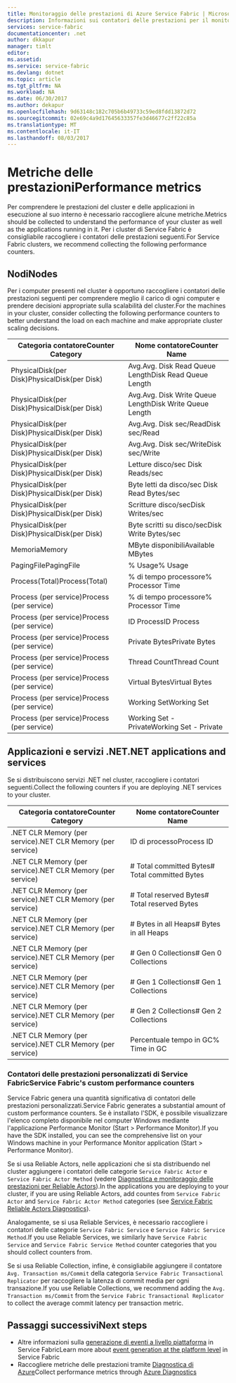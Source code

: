 ```yaml
---
title: Monitoraggio delle prestazioni di Azure Service Fabric | Microsoft Docs
description: Informazioni sui contatori delle prestazioni per il monitoraggio e la diagnostica dei cluster di Azure Service Fabric.
services: service-fabric
documentationcenter: .net
author: dkkapur
manager: timlt
editor: 
ms.assetid: 
ms.service: service-fabric
ms.devlang: dotnet
ms.topic: article
ms.tgt_pltfrm: NA
ms.workload: NA
ms.date: 06/30/2017
ms.author: dekapur
ms.openlocfilehash: 9d63148c182c705b6b49733c59ed8fdd13872d72
ms.sourcegitcommit: 02e69c4a9d17645633357fe3d46677c2ff22c85a
ms.translationtype: MT
ms.contentlocale: it-IT
ms.lasthandoff: 08/03/2017
---
```

# <a name="performance-metrics"></a><span data-ttu-id="c1973-103">Metriche delle prestazioni</span><span class="sxs-lookup"><span data-stu-id="c1973-103">Performance metrics</span></span>

<span data-ttu-id="c1973-104">Per comprendere le prestazioni del cluster e delle applicazioni in esecuzione al suo interno è necessario raccogliere alcune metriche.</span><span class="sxs-lookup"><span data-stu-id="c1973-104">Metrics should be collected to understand the performance of your cluster as well as the applications running in it.</span></span> <span data-ttu-id="c1973-105">Per i cluster di Service Fabric è consigliabile raccogliere i contatori delle prestazioni seguenti.</span><span class="sxs-lookup"><span data-stu-id="c1973-105">For Service Fabric clusters, we recommend collecting the following performance counters.</span></span>

## <a name="nodes"></a><span data-ttu-id="c1973-106">Nodi</span><span class="sxs-lookup"><span data-stu-id="c1973-106">Nodes</span></span>

<span data-ttu-id="c1973-107">Per i computer presenti nel cluster è opportuno raccogliere i contatori delle prestazioni seguenti per comprendere meglio il carico di ogni computer e prendere decisioni appropriate sulla scalabilità del cluster.</span><span class="sxs-lookup"><span data-stu-id="c1973-107">For the machines in your cluster, consider collecting the following performance counters to better understand the load on each machine and make appropriate cluster scaling decisions.</span></span>

| <span data-ttu-id="c1973-108">Categoria contatore</span><span class="sxs-lookup"><span data-stu-id="c1973-108">Counter Category</span></span> | <span data-ttu-id="c1973-109">Nome contatore</span><span class="sxs-lookup"><span data-stu-id="c1973-109">Counter Name</span></span> |
| --- | --- |
| <span data-ttu-id="c1973-110">PhysicalDisk(per Disk)</span><span class="sxs-lookup"><span data-stu-id="c1973-110">PhysicalDisk(per Disk)</span></span> | <span data-ttu-id="c1973-111">Avg.</span><span class="sxs-lookup"><span data-stu-id="c1973-111">Avg.</span></span> <span data-ttu-id="c1973-112">Disk Read Queue Length</span><span class="sxs-lookup"><span data-stu-id="c1973-112">Disk Read Queue Length</span></span> |
| <span data-ttu-id="c1973-113">PhysicalDisk(per Disk)</span><span class="sxs-lookup"><span data-stu-id="c1973-113">PhysicalDisk(per Disk)</span></span> | <span data-ttu-id="c1973-114">Avg.</span><span class="sxs-lookup"><span data-stu-id="c1973-114">Avg.</span></span> <span data-ttu-id="c1973-115">Disk Write Queue Length</span><span class="sxs-lookup"><span data-stu-id="c1973-115">Disk Write Queue Length</span></span> |
| <span data-ttu-id="c1973-116">PhysicalDisk(per Disk)</span><span class="sxs-lookup"><span data-stu-id="c1973-116">PhysicalDisk(per Disk)</span></span> | <span data-ttu-id="c1973-117">Avg.</span><span class="sxs-lookup"><span data-stu-id="c1973-117">Avg.</span></span> <span data-ttu-id="c1973-118">Disk sec/Read</span><span class="sxs-lookup"><span data-stu-id="c1973-118">Disk sec/Read</span></span> |
| <span data-ttu-id="c1973-119">PhysicalDisk(per Disk)</span><span class="sxs-lookup"><span data-stu-id="c1973-119">PhysicalDisk(per Disk)</span></span> | <span data-ttu-id="c1973-120">Avg.</span><span class="sxs-lookup"><span data-stu-id="c1973-120">Avg.</span></span> <span data-ttu-id="c1973-121">Disk sec/Write</span><span class="sxs-lookup"><span data-stu-id="c1973-121">Disk sec/Write</span></span> |
| <span data-ttu-id="c1973-122">PhysicalDisk(per Disk)</span><span class="sxs-lookup"><span data-stu-id="c1973-122">PhysicalDisk(per Disk)</span></span> | <span data-ttu-id="c1973-123">Letture disco/sec </span><span class="sxs-lookup"><span data-stu-id="c1973-123">Disk Reads/sec</span></span> |
| <span data-ttu-id="c1973-124">PhysicalDisk(per Disk)</span><span class="sxs-lookup"><span data-stu-id="c1973-124">PhysicalDisk(per Disk)</span></span> | <span data-ttu-id="c1973-125">Byte letti da disco/sec </span><span class="sxs-lookup"><span data-stu-id="c1973-125">Disk Read Bytes/sec</span></span> |
| <span data-ttu-id="c1973-126">PhysicalDisk(per Disk)</span><span class="sxs-lookup"><span data-stu-id="c1973-126">PhysicalDisk(per Disk)</span></span> | <span data-ttu-id="c1973-127">Scritture disco/sec</span><span class="sxs-lookup"><span data-stu-id="c1973-127">Disk Writes/sec</span></span> |
| <span data-ttu-id="c1973-128">PhysicalDisk(per Disk)</span><span class="sxs-lookup"><span data-stu-id="c1973-128">PhysicalDisk(per Disk)</span></span> | <span data-ttu-id="c1973-129">Byte scritti su disco/sec</span><span class="sxs-lookup"><span data-stu-id="c1973-129">Disk Write Bytes/sec</span></span> |
| <span data-ttu-id="c1973-130">Memoria</span><span class="sxs-lookup"><span data-stu-id="c1973-130">Memory</span></span> | <span data-ttu-id="c1973-131">MByte disponibili</span><span class="sxs-lookup"><span data-stu-id="c1973-131">Available MBytes</span></span> |
| <span data-ttu-id="c1973-132">PagingFile</span><span class="sxs-lookup"><span data-stu-id="c1973-132">PagingFile</span></span> | <span data-ttu-id="c1973-133">% Usage</span><span class="sxs-lookup"><span data-stu-id="c1973-133">% Usage</span></span> |
| <span data-ttu-id="c1973-134">Process(Total)</span><span class="sxs-lookup"><span data-stu-id="c1973-134">Process(Total)</span></span> | <span data-ttu-id="c1973-135">% di tempo processore</span><span class="sxs-lookup"><span data-stu-id="c1973-135">% Processor Time</span></span> |
| <span data-ttu-id="c1973-136">Process (per service)</span><span class="sxs-lookup"><span data-stu-id="c1973-136">Process (per service)</span></span> | <span data-ttu-id="c1973-137">% di tempo processore</span><span class="sxs-lookup"><span data-stu-id="c1973-137">% Processor Time</span></span> |
| <span data-ttu-id="c1973-138">Process (per service)</span><span class="sxs-lookup"><span data-stu-id="c1973-138">Process (per service)</span></span> | <span data-ttu-id="c1973-139">ID Process</span><span class="sxs-lookup"><span data-stu-id="c1973-139">ID Process</span></span> |
| <span data-ttu-id="c1973-140">Process (per service)</span><span class="sxs-lookup"><span data-stu-id="c1973-140">Process (per service)</span></span> | <span data-ttu-id="c1973-141">Private Bytes</span><span class="sxs-lookup"><span data-stu-id="c1973-141">Private Bytes</span></span> |
| <span data-ttu-id="c1973-142">Process (per service)</span><span class="sxs-lookup"><span data-stu-id="c1973-142">Process (per service)</span></span> | <span data-ttu-id="c1973-143">Thread Count</span><span class="sxs-lookup"><span data-stu-id="c1973-143">Thread Count</span></span> |
| <span data-ttu-id="c1973-144">Process (per service)</span><span class="sxs-lookup"><span data-stu-id="c1973-144">Process (per service)</span></span> | <span data-ttu-id="c1973-145">Virtual Bytes</span><span class="sxs-lookup"><span data-stu-id="c1973-145">Virtual Bytes</span></span> |
| <span data-ttu-id="c1973-146">Process (per service)</span><span class="sxs-lookup"><span data-stu-id="c1973-146">Process (per service)</span></span> | <span data-ttu-id="c1973-147">Working Set</span><span class="sxs-lookup"><span data-stu-id="c1973-147">Working Set</span></span> |
| <span data-ttu-id="c1973-148">Process (per service)</span><span class="sxs-lookup"><span data-stu-id="c1973-148">Process (per service)</span></span> | <span data-ttu-id="c1973-149">Working Set - Private</span><span class="sxs-lookup"><span data-stu-id="c1973-149">Working Set - Private</span></span> |

## <a name="net-applications-and-services"></a><span data-ttu-id="c1973-150">Applicazioni e servizi .NET</span><span class="sxs-lookup"><span data-stu-id="c1973-150">.NET applications and services</span></span>

<span data-ttu-id="c1973-151">Se si distribuiscono servizi .NET nel cluster, raccogliere i contatori seguenti.</span><span class="sxs-lookup"><span data-stu-id="c1973-151">Collect the following counters if you are deploying .NET services to your cluster.</span></span> 

| <span data-ttu-id="c1973-152">Categoria contatore</span><span class="sxs-lookup"><span data-stu-id="c1973-152">Counter Category</span></span> | <span data-ttu-id="c1973-153">Nome contatore</span><span class="sxs-lookup"><span data-stu-id="c1973-153">Counter Name</span></span> |
| --- | --- |
| <span data-ttu-id="c1973-154">.NET CLR Memory (per service)</span><span class="sxs-lookup"><span data-stu-id="c1973-154">.NET CLR Memory (per service)</span></span> | <span data-ttu-id="c1973-155">ID di processo</span><span class="sxs-lookup"><span data-stu-id="c1973-155">Process ID</span></span> |
| <span data-ttu-id="c1973-156">.NET CLR Memory (per service)</span><span class="sxs-lookup"><span data-stu-id="c1973-156">.NET CLR Memory (per service)</span></span> | <span data-ttu-id="c1973-157"># Total committed Bytes</span><span class="sxs-lookup"><span data-stu-id="c1973-157"># Total committed Bytes</span></span> |
| <span data-ttu-id="c1973-158">.NET CLR Memory (per service)</span><span class="sxs-lookup"><span data-stu-id="c1973-158">.NET CLR Memory (per service)</span></span> | <span data-ttu-id="c1973-159"># Total reserved Bytes</span><span class="sxs-lookup"><span data-stu-id="c1973-159"># Total reserved Bytes</span></span> |
| <span data-ttu-id="c1973-160">.NET CLR Memory (per service)</span><span class="sxs-lookup"><span data-stu-id="c1973-160">.NET CLR Memory (per service)</span></span> | <span data-ttu-id="c1973-161"># Bytes in all Heaps</span><span class="sxs-lookup"><span data-stu-id="c1973-161"># Bytes in all Heaps</span></span> |
| <span data-ttu-id="c1973-162">.NET CLR Memory (per service)</span><span class="sxs-lookup"><span data-stu-id="c1973-162">.NET CLR Memory (per service)</span></span> | <span data-ttu-id="c1973-163"># Gen 0 Collections</span><span class="sxs-lookup"><span data-stu-id="c1973-163"># Gen 0 Collections</span></span> |
| <span data-ttu-id="c1973-164">.NET CLR Memory (per service)</span><span class="sxs-lookup"><span data-stu-id="c1973-164">.NET CLR Memory (per service)</span></span> | <span data-ttu-id="c1973-165"># Gen 1 Collections</span><span class="sxs-lookup"><span data-stu-id="c1973-165"># Gen 1 Collections</span></span> |
| <span data-ttu-id="c1973-166">.NET CLR Memory (per service)</span><span class="sxs-lookup"><span data-stu-id="c1973-166">.NET CLR Memory (per service)</span></span> | <span data-ttu-id="c1973-167"># Gen 2 Collections</span><span class="sxs-lookup"><span data-stu-id="c1973-167"># Gen 2 Collections</span></span> |
| <span data-ttu-id="c1973-168">.NET CLR Memory (per service)</span><span class="sxs-lookup"><span data-stu-id="c1973-168">.NET CLR Memory (per service)</span></span> | <span data-ttu-id="c1973-169">Percentuale tempo in GC</span><span class="sxs-lookup"><span data-stu-id="c1973-169">% Time in GC</span></span> |

### <a name="service-fabrics-custom-performance-counters"></a><span data-ttu-id="c1973-170">Contatori delle prestazioni personalizzati di Service Fabric</span><span class="sxs-lookup"><span data-stu-id="c1973-170">Service Fabric's custom performance counters</span></span>

<span data-ttu-id="c1973-171">Service Fabric genera una quantità significativa di contatori delle prestazioni personalizzati.</span><span class="sxs-lookup"><span data-stu-id="c1973-171">Service Fabric generates a substantial amount of custom performance counters.</span></span> <span data-ttu-id="c1973-172">Se è installato l'SDK, è possibile visualizzare l'elenco completo disponibile nel computer Windows mediante l'applicazione Performance Monitor (Start > Performance Monitor).</span><span class="sxs-lookup"><span data-stu-id="c1973-172">If you have the SDK installed, you can see the comprehensive list on your Windows machine in your Performance Monitor application (Start > Performance Monitor).</span></span> 

<span data-ttu-id="c1973-173">Se si usa Reliable Actors, nelle applicazioni che si sta distribuendo nel cluster aggiungere i contatori delle categorie `Service Fabric Actor` e `Service Fabric Actor Method` (vedere [Diagnostica e monitoraggio delle prestazioni per Reliable Actors](service-fabric-reliable-actors-diagnostics.md)).</span><span class="sxs-lookup"><span data-stu-id="c1973-173">In the applications you are deploying to your cluster, if you are using Reliable Actors, add countes from `Service Fabric Actor` and `Service Fabric Actor Method` categories (see [Service Fabric Reliable Actors Diagnostics](service-fabric-reliable-actors-diagnostics.md)).</span></span>

<span data-ttu-id="c1973-174">Analogamente, se si usa Reliable Services, è necessario raccogliere i contatori delle categorie `Service Fabric Service` e `Service Fabric Service Method`.</span><span class="sxs-lookup"><span data-stu-id="c1973-174">If you use Reliable Services, we similarly have `Service Fabric Service` and `Service Fabric Service Method` counter categories that you should collect counters from.</span></span> 

<span data-ttu-id="c1973-175">Se si usa Reliable Collection, infine, è consigliabile aggiungere il contatore `Avg. Transaction ms/Commit` della categoria `Service Fabric Transactional Replicator` per raccogliere la latenza di commit media per ogni transazione.</span><span class="sxs-lookup"><span data-stu-id="c1973-175">If you use Reliable Collections, we recommend adding the `Avg. Transaction ms/Commit` from the `Service Fabric Transactional Replicator` to collect the average commit latency per transaction metric.</span></span>


## <a name="next-steps"></a><span data-ttu-id="c1973-176">Passaggi successivi</span><span class="sxs-lookup"><span data-stu-id="c1973-176">Next steps</span></span>

* <span data-ttu-id="c1973-177">Altre informazioni sulla [generazione di eventi a livello piattaforma](service-fabric-diagnostics-event-generation-infra.md) in Service Fabric</span><span class="sxs-lookup"><span data-stu-id="c1973-177">Learn more about [event generation at the platform level](service-fabric-diagnostics-event-generation-infra.md) in Service Fabric</span></span>
* <span data-ttu-id="c1973-178">Raccogliere metriche delle prestazioni tramite [Diagnostica di Azure](service-fabric-diagnostics-event-aggregation-wad.md)</span><span class="sxs-lookup"><span data-stu-id="c1973-178">Collect performance metrics through [Azure Diagnostics](service-fabric-diagnostics-event-aggregation-wad.md)</span></span>
